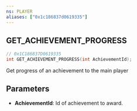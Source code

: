 ```yaml
---
ns: PLAYER
aliases: ["0x1c186837d0619335"]
---
```

## GET_ACHIEVEMENT_PROGRESS

```c
// 0x1C186837D0619335
int GET_ACHIEVEMENT_PROGRESS(int AchievementId);
```

Get progress of an achievement to the main player


## Parameters
* **AchievementId**: Id of achievement to award.
